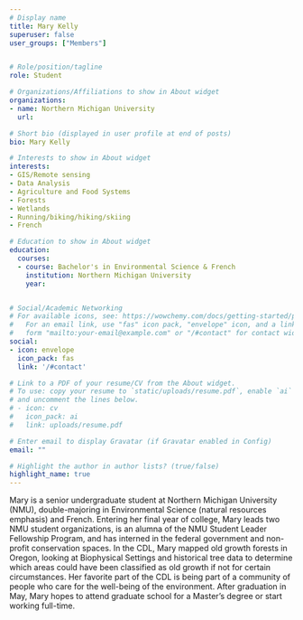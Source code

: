 ```yaml
---
# Display name
title: Mary Kelly
superuser: false
user_groups: ["Members"]


# Role/position/tagline
role: Student

# Organizations/Affiliations to show in About widget
organizations:
- name: Northern Michigan University
  url: 

# Short bio (displayed in user profile at end of posts)
bio: Mary Kelly

# Interests to show in About widget
interests:
- GIS/Remote sensing
- Data Analysis
- Agriculture and Food Systems
- Forests
- Wetlands
- Running/biking/hiking/skiing
- French

# Education to show in About widget
education:
  courses:
  - course: Bachelor's in Environmental Science & French
    institution: Northern Michigan University
    year: 


# Social/Academic Networking
# For available icons, see: https://wowchemy.com/docs/getting-started/page-builder/#icons
#   For an email link, use "fas" icon pack, "envelope" icon, and a link in the
#   form "mailto:your-email@example.com" or "/#contact" for contact widget.
social:
- icon: envelope
  icon_pack: fas
  link: '/#contact'

# Link to a PDF of your resume/CV from the About widget.
# To use: copy your resume to `static/uploads/resume.pdf`, enable `ai` icons in `params.toml`,
# and uncomment the lines below.
# - icon: cv
#   icon_pack: ai
#   link: uploads/resume.pdf

# Enter email to display Gravatar (if Gravatar enabled in Config)
email: ""

# Highlight the author in author lists? (true/false)
highlight_name: true
---
```


Mary is a senior undergraduate student at Northern Michigan University (NMU), double-majoring in Environmental Science (natural resources emphasis) and French. Entering her final year of college, Mary leads two NMU student organizations, is an alumna of the NMU Student Leader Fellowship Program, and has interned in the federal government and non-profit conservation spaces. In the CDL, Mary mapped old growth forests in Oregon, looking at Biophysical Settings and historical tree data to determine which areas could have been classified as old growth if not for certain circumstances. Her favorite part of the CDL is being part of a community of people who care for the well-being of the environment. After graduation in May, Mary hopes to attend graduate school for a Master’s degree or start working full-time.





